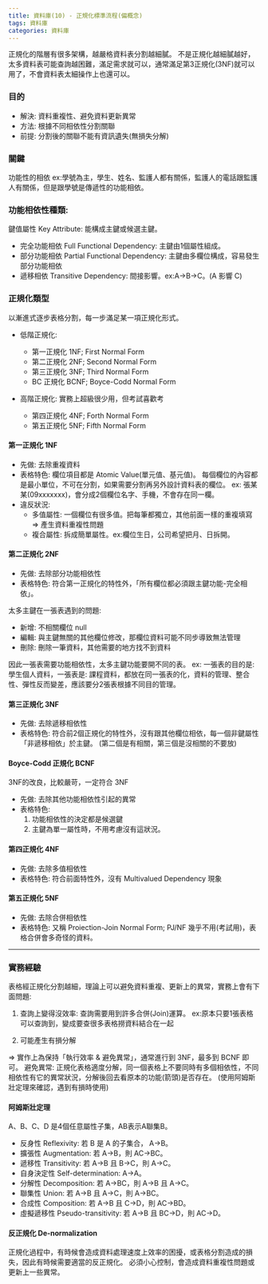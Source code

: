 ```yaml
---
title: 資料庫(10) - 正規化標準流程(偏概念)
tags: 資料庫
categories: 資料庫
---
```

正規化的階層有很多架構，越嚴格資料表分割越細膩。
不是正規化越細膩越好，太多資料表可能查詢越困難，滿足需求就可以，通常滿足第3正規化(3NF)就可以用了，不會資料表太細操作上也還可以。
<!--more-->

### 目的
- 解決: 資料重複性、避免資料更新異常
- 方法: 根據不同相依性分割關聯
- 前提: 分割後的關聯不能有資訊遺失(無損失分解)

### 關鍵
功能性的相依
ex:學號為主，學生、姓名、監護人都有關係，監護人的電話跟監護人有關係，但是跟學號是傳遞性的功能相依。

### 功能相依性種類:
鍵值屬性 Key Attribute: 能構成主鍵或候選主鍵。

- 完全功能相依 Full Functional Dependency: 主鍵由1個屬性組成。
- 部分功能相依 Partial Functional Dependency: 主鍵由多欄位構成，容易發生部分功能相依
- 遞移相依 Transitive Dependency: 間接影響。ex:A->B->C。(A 影響 C)

### 正規化類型
以漸進式逐步表格分割，每一步滿足某一項正規化形式。
- 低階正規化:
  - 第一正規化 1NF; First Normal Form
  - 第二正規化 2NF; Second Normal Form
  - 第三正規化 3NF; Third Normal Form
  - BC 正規化 BCNF; Boyce-Codd Normal Form

- 高階正規化: 實務上超級很少用，但考試喜歡考
  - 第四正規化 4NF; Forth Normal Form
  - 第五正規化 5NF; Fifth Normal Form

#### 第一正規化 1NF
- 先做: 去除重複資料
- 表格特色: 欄位項目都是 Atomic Value(單元值、基元值)。
每個欄位的內容都是最小單位，不可在分割，如果需要分割再另外設計資料表的欄位。
ex: 張某某(09xxxxxxx)，會分成2個欄位名字、手機，不會存在同一欄。
- 違反狀況: 
  - 多值屬性: 一個欄位有很多值。把每筆都獨立，其他前面一樣的重複填寫 => 產生資料重複性問題
  - 複合屬性: 拆成簡單屬性。ex:欄位生日，公司希望把月、日拆開。

#### 第二正規化 2NF
- 先做: 去除部分功能相依性
- 表格特色: 符合第一正規化的特性外，「所有欄位都必須跟主鍵功能-完全相依」。

太多主鍵在一張表遇到的問題:
- 新增: 不相關欄位 null
- 編輯: 與主鍵無關的其他欄位修改，那欄位資料可能不同步導致無法管理
- 刪除: 刪除一筆資料，其他需要的地方找不到資料

因此一張表需要功能相依性，太多主鍵功能要開不同的表。
ex: 一張表的目的是: 學生個人資料，一張表是: 課程資料，都放在同一張表的化，資料的管理、整合性、彈性反而變差，應該要分2張表根據不同目的管理。

#### 第三正規化 3NF
- 先做: 去除遞移相依性
- 表格特色: 符合前2個正規化的特性外，沒有跟其他欄位相依，每一個非鍵屬性「非遞移相依」於主鍵。
(第二個是有相關，第三個是沒相關的不要放)

#### Boyce-Codd 正規化 BCNF
3NF的改良，比較嚴苛，一定符合 3NF
- 先做: 去除其他功能相依性引起的異常
- 表格特色: 
  1. 功能相依性的決定都是候選鍵
  2. 主鍵為單一屬性時，不用考慮沒有這狀況。

#### 第四正規化 4NF
- 先做: 去除多值相依性
- 表格特色: 符合前面特性外，沒有 Multivalued Dependency 現象

#### 第五正規化 5NF
- 先做: 去除合併相依性
- 表格特色: 又稱 Proiection-Join Normal Form; PJ/NF
幾乎不用(考試用)，表格合併會多奇怪的資料。

------------------------------------------
### 實務經驗
表格經正規化分割越細，理論上可以避免資料重複、更新上的異常，實務上會有下面問題:
1. 查詢上變得沒效率: 查詢需要用到許多合併(Join)運算。
ex:原本只要1張表格可以查詢到，變成要查很多表格撈資料結合在一起

2. 可能產生有損分解

=> 實作上為保持「執行效率 & 避免異常」，通常進行到 3NF，最多到 BCNF 即可。
避免異常: 正規化表格適度分解，同一個表格上不要同時有多個相依性，不同相依性有它的異常狀況，分解後回去看原本的功能(箭頭)是否存在。
(使用阿姆斯壯定理來確認，遇到有損時使用)

#### 阿姆斯壯定理
A、B、C、D 是4個任意屬性子集，AB表示A聯集B。
- 反身性 Reflexivity: 若 B 是 A 的子集合， A->B。
- 擴張性 Augmentation: 若 A->B，則 AC->BC。
- 遞移性 Transitivity: 若 A->B 且 B->C，則 A->C。
- 自身決定性 Self-determination: A->A。
- 分解性 Decomposition: 若 A->BC，則 A->B 且 A->C。
- 聯集性 Union: 若 A->B 且 A->C，則 A->BC。
- 合成性 Composition: 若 A->B 且 C->D，則 AC->BD。
- 虛擬遞移性 Pseudo-transitivity: 若 A->B 且 BC->D，則 AC->D。

#### 反正規化 De-normalization
正規化過程中，有時候會造成資料處理速度上效率的困擾，或表格分割造成的損失，因此有時候需要適當的反正規化。
必須小心控制，會造成資料重複性問題或更新上一些異常。